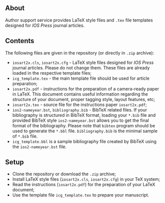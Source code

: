 ## About

Author support service provides LaTeX style files and `.tex` file templates designed for *IOS Press* journal articles.

## Contents

The following files are given in the repository (or directly in `.zip` archive):

- `iosart2x.cls`, `iosart2x.cfg` - LaTeX style files designed for *IOS Press* journal articles. Please do not change them. These files are already loaded in the respective template files; 
- `icg_template.tex` - the main template file should be used for article preparation;
- `iosart2x.pdf` - instructions for the preparation of a
camera-ready paper in LaTeX. This document contains useful information regarding the structure of your document, proper tagging style, layout features, etc;
- `iosart2x.tex` - source file for the instructions paper `iosart2x.pdf`;
- `ios2-nameyear.bst`, `bibliography.bib` - BibTeX related files. If your bibliography is structured in BibTeX format, loading your `*.bib` file and provided BibTeX style `ios2-nameyear.bst` allows you to get the final format of the bibliography. Please note that `bibtex` program should be used to generate the `*.bbl` file. `bibliography.bib` is the minimal sample of `*.bib` file.
- `icg_template.bbl` is a sample bibliography file created by BibTeX using the `ios2-nameyear.bst` file.

## Setup

- Clone the repository or download the `.zip` archive;
- Install LaTeX style files (`iosart2x.cls`, `iosart2x.cfg`) in your TeX system;
- Read the instructions (`iosart2x.pdf`) for the preparation of your LaTeX document;
- Use the template file `icg_template.tex` to prepare your manuscript.

